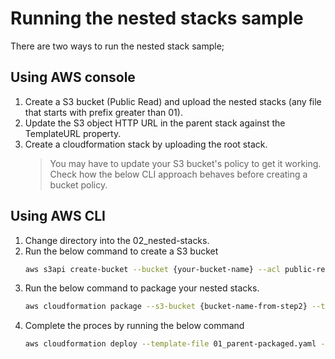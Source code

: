 # Running the nested stacks sample
There are two ways to run the nested stack sample;

## Using AWS console
1. Create a S3 bucket (Public Read) and upload the nested stacks (any file that starts with prefix greater than 01).
1. Update the S3 object HTTP URL in the parent stack against the TemplateURL property.
1. Create a cloudformation stack by uploading the root stack.
   > You may have to update your S3 bucket's policy to get it working. Check how the below CLI approach behaves before creating a bucket policy.

## Using AWS CLI
1. Change directory into the 02_nested-stacks.
1. Run the below command to create a S3 bucket
   ```bash
   aws s3api create-bucket --bucket {your-bucket-name} --acl public-read
   ```
1. Run the below command to package your nested stacks.
   ```bash
   aws cloudformation package --s3-bucket {bucket-name-from-step2} --template-file 01_parent.yaml --output-template-file 01_parent-packaged.yaml
   ```
1. Complete the proces by running the below command
   ```bash
   aws cloudformation deploy --template-file 01_parent-packaged.yaml --stack-name tempa-nested --parameter-overrides ProjectName=nestedproj Environment=Dev --capabilities CAPABILITY_IAM
   ```